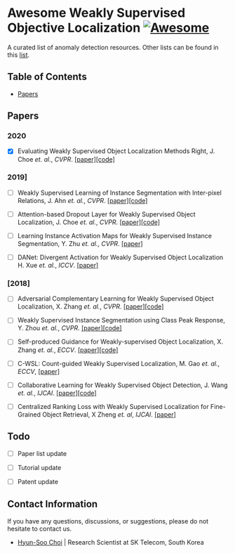 # Awesome Weakly Supervised Objective Localization [![Awesome](https://cdn.rawgit.com/sindresorhus/awesome/d7305f38d29fed78fa85652e3a63e154dd8e8829/media/badge.svg)](https://github.com/sindresorhus/awesome)

A curated list of anomaly detection resources. Other lists can be found in this [list](https://github.com/sindresorhus/awesome).


## Table of Contents

- [Papers](#papers)


## Papers
### 2020
- [x] Evaluating Weakly Supervised Object Localization Methods Right, J. Choe *et. al.*, *CVPR*. [[paper]](https://arxiv.org/abs/2001.07437?fbclid=IwAR2yQGgDlMB_UsykA4fg2B0ZI5C2LzfguFO8-X5eS2Lmye3uXi2LRr_Y2EQ)[[code]](https://github.com/clovaai/wsolevaluation)

### 2019]
- [ ] Weakly Supervised Learning of Instance Segmentation with Inter-pixel Relations, J. Ahn *et. al.*, *CVPR*. [[paper]](http://openaccess.thecvf.com/content_CVPR_2019/papers/Ahn_Weakly_Supervised_Learning_of_Instance_Segmentation_With_Inter-Pixel_Relations_CVPR_2019_paper.pdf)[[code]](https://github.com/jiwoon-ahn/irn)
- [ ] Attention-based Dropout Layer for Weakly Supervised Object Localization, J. Choe *et. al.*, *CVPR*. [[paper]](http://openaccess.thecvf.com/content_CVPR_2019/papers/Choe_Attention-Based_Dropout_Layer_for_Weakly_Supervised_Object_Localization_CVPR_2019_paper.pdf≈)[[code]](https://github.com/junsukchoe/ADL) 
- [ ] Learning Instance Activation Maps for Weakly Supervised Instance Segmentation, Y. Zhu *et. al.*, *CVPR*. [[paper]](https://pdfs.semanticscholar.org/8d45/22679bae498c165e362b494a054a08641396.pdf)
- [ ] DANet: Divergent Activation for Weakly Supervised Object Localization	H. Xue  *et. al.*, *ICCV*. [[paper]](http://openaccess.thecvf.com/content_ICCV_2019/papers/Xue_DANet_Divergent_Activation_for_Weakly_Supervised_Object_Localization_ICCV_2019_paper.pdf)



### [2018]
- [ ] Adversarial Complementary Learning for Weakly Supervised Object Localization, X. Zhang *et. al.*, *CVPR*. [[paper]](http://openaccess.thecvf.com/content_cvpr_2018/papers/Zhang_Adversarial_Complementary_Learning_CVPR_2018_paper.pdf)[[code]](https://github.com/xiaomengyc/ACoL)
- [ ] Weakly Supervised Instance Segmentation using Class Peak Response, Y. Zhou *et. al.*, *CVPR*. [[paper]](http://openaccess.thecvf.com/content_cvpr_2018/papers/Zhou_Weakly_Supervised_Instance_CVPR_2018_paper.pdf)[[code]](https://github.com/ZhouYanzhao/PRM)
- [ ] Self-produced Guidance for Weakly-supervised Object Localization, X. Zhang *et. al.*, *ECCV*. [[paper]](https://eccv2018.org/openaccess/content_ECCV_2018/papers/Xiaolin_Zhang_Self-produced_Guidance_for_ECCV_2018_paper.pdf)[[code]](https://github.com/xiaomengyc/SPG)
- [ ] C-WSL: Count-guided Weakly Supervised Localization, M. Gao *et. al.*, *ECCV*, [[paper]](https://eccv2018.org/openaccess/content_ECCV_2018/papers/Mingfei_Gao_C-WSL_Count-guided_Weakly_ECCV_2018_paper.pdf)
- [ ] Collaborative Learning for Weakly Supervised Object Detection, J. Wang *et. al.*, *IJCAI*. [[paper]](https://www.ijcai.org/Proceedings/2018/0135.pdf)[[code]](https://github.com/Sunarker/Collaborative-Learning-for-Weakly-Supervised-Object-Detection)
- [ ] Centralized Ranking Loss with Weakly Supervised Localization for Fine-Grained Object Retrieval, X Zheng *et. al*, *IJCAI*. [[paper]](https://www.ijcai.org/Proceedings/2018/0171.pdf)


## Todo
- [ ] Paper list update
- [ ] Tutorial update
- [ ] Patent update


## Contact Information

If you have any questions, discussions, or suggestions, please do not hesitate to contact us.
- [Hyun-Soo Choi](https://github.com/choi-hyunsoo) | Research Scientist at SK Telecom, South Korea

